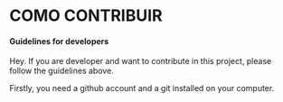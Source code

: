 # COMO CONTRIBUIR

#### Guidelines for developers

Hey. If you are developer and want to contribute in this project, please follow the guidelines above.

Firstly, you need a github account and a git installed on your computer.